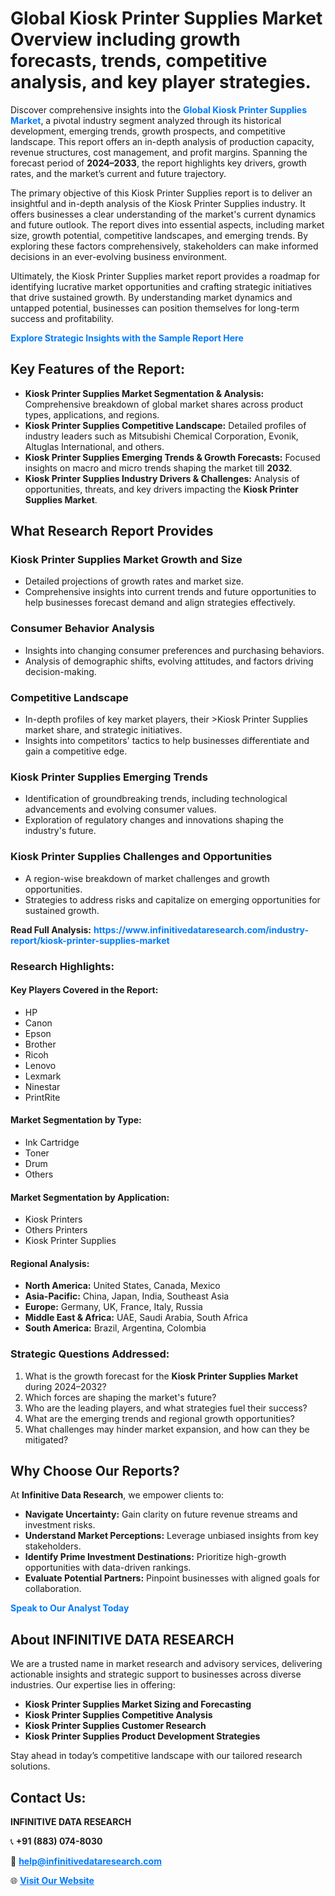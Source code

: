 <h1>Global Kiosk Printer Supplies Market Overview including growth forecasts, trends, competitive analysis, and key player strategies.</h1>
<p>
Discover comprehensive insights into the 
<a href="https://www.infinitivedataresearch.com/industry-report/kiosk-printer-supplies-market" rel="dofollow" style="color: #007BFF; text-decoration: none;"><strong>Global Kiosk Printer Supplies Market</strong></a>, a pivotal industry segment analyzed through its historical development, emerging trends, growth prospects, and competitive landscape. This report offers an in-depth analysis of production capacity, revenue structures, cost management, and profit margins. Spanning the forecast period of <strong>2024–2033</strong>, the report highlights key drivers, growth rates, and the market’s current and future trajectory.
</p>
<p>
The primary objective of this Kiosk Printer Supplies report is to deliver an insightful and in-depth analysis of the Kiosk Printer Supplies industry. It offers businesses a clear understanding of the market's current dynamics and future outlook. The report dives into essential aspects, including market size, growth potential, competitive landscapes, and emerging trends. By exploring these factors comprehensively, stakeholders can make informed decisions in an ever-evolving business environment.
</p>
<p>
Ultimately, the Kiosk Printer Supplies market report provides a roadmap for identifying lucrative market opportunities and crafting strategic initiatives that drive sustained growth. By understanding market dynamics and untapped potential, businesses can position themselves for long-term success and profitability.
</p>
<p>
<a href="https://www.infinitivedataresearch.com/request-sample/reportId=111596" style="color: #007BFF; text-decoration: none;"><strong>Explore Strategic Insights with the Sample Report Here</strong></a>
</p>

<h2>Key Features of the Report:</h2>
<ul>
<li><strong>Kiosk Printer Supplies Market Segmentation & Analysis:</strong> Comprehensive breakdown of global market shares across product types, applications, and regions.</li>
<li><strong>Kiosk Printer Supplies Competitive Landscape:</strong> Detailed profiles of industry leaders such as Mitsubishi Chemical Corporation, Evonik, Altuglas International, and others.</li>
<li><strong>Kiosk Printer Supplies Emerging Trends & Growth Forecasts:</strong> Focused insights on macro and micro trends shaping the market till <strong>2032</strong>.</li>
<li><strong>Kiosk Printer Supplies Industry Drivers & Challenges:</strong> Analysis of opportunities, threats, and key drivers impacting the <strong>Kiosk Printer Supplies Market</strong>.</li>
</ul>

<h2>What Research Report Provides</h2>
<h3>Kiosk Printer Supplies Market Growth and Size</h3>
<ul>
<li>Detailed projections of growth rates and market size.</li>
<li>Comprehensive insights into current trends and future opportunities to help businesses forecast demand and align strategies effectively.</li>
</ul>

<h3>Consumer Behavior Analysis</h3>
<ul>
<li>Insights into changing consumer preferences and purchasing behaviors.</li>
<li>Analysis of demographic shifts, evolving attitudes, and factors driving decision-making.</li>
</ul>

<h3>Competitive Landscape</h3>
<ul>
<li>In-depth profiles of key market players, their >Kiosk Printer Supplies market share, and strategic initiatives.</li>
<li>Insights into competitors' tactics to help businesses differentiate and gain a competitive edge.</li>
</ul>

<h3>Kiosk Printer Supplies Emerging Trends</h3>
<ul>
<li>Identification of groundbreaking trends, including technological advancements and evolving consumer values.</li>
<li>Exploration of regulatory changes and innovations shaping the industry's future.</li>
</ul>

<h3>Kiosk Printer Supplies Challenges and Opportunities</h3>
<ul>
<li>A region-wise breakdown of market challenges and growth opportunities.</li>
<li>Strategies to address risks and capitalize on emerging opportunities for sustained growth.</li>
</ul>
<p><strong>Read Full Analysis:</strong> <a href="https://www.infinitivedataresearch.com/industry-report/kiosk-printer-supplies-market" rel="dofollow" style="color: #007BFF; text-decoration: none;"><strong>https://www.infinitivedataresearch.com/industry-report/kiosk-printer-supplies-market</strong></a></p>
<h3>Research Highlights:</h3>
<h4>Key Players Covered in the Report:</h4>
<ul><li>HP</li><li>Canon</li><li>Epson</li><li>Brother</li><li>Ricoh</li><li>Lenovo</li><li>Lexmark</li><li>Ninestar</li><li>PrintRite</li></ul>
<h4>Market Segmentation by Type:</h4>
<ul><li>Ink Cartridge</li><li>Toner</li><li>Drum</li><li>Others</li></ul>
<h4>Market Segmentation by Application:</h4>
<ul><li>Kiosk Printers</li><li>Others Printers</li><li>Kiosk Printer Supplies</li></ul>

<h4>Regional Analysis:</h4>
<ul>
<li><strong>North America:</strong> United States, Canada, Mexico</li>
<li><strong>Asia-Pacific:</strong> China, Japan, India, Southeast Asia</li>
<li><strong>Europe:</strong> Germany, UK, France, Italy, Russia</li>
<li><strong>Middle East & Africa:</strong> UAE, Saudi Arabia, South Africa</li>
<li><strong>South America:</strong> Brazil, Argentina, Colombia</li>
</ul>

<h3>Strategic Questions Addressed:</h3>
<ol>
<li>What is the growth forecast for the <strong>Kiosk Printer Supplies Market</strong> during 2024–2032?</li>
<li>Which forces are shaping the market's future?</li>
<li>Who are the leading players, and what strategies fuel their success?</li>
<li>What are the emerging trends and regional growth opportunities?</li>
<li>What challenges may hinder market expansion, and how can they be mitigated?</li>
</ol>

<h2>Why Choose Our Reports?</h2>
<p>At <strong>Infinitive Data Research</strong>, we empower clients to:</p>
<ul>
<li><strong>Navigate Uncertainty:</strong> Gain clarity on future revenue streams and investment risks.</li>
<li><strong>Understand Market Perceptions:</strong> Leverage unbiased insights from key stakeholders.</li>
<li><strong>Identify Prime Investment Destinations:</strong> Prioritize high-growth opportunities with data-driven rankings.</li>
<li><strong>Evaluate Potential Partners:</strong> Pinpoint businesses with aligned goals for collaboration.</li>
</ul>
<p><a href="https://www.infinitivedataresearch.com/industry-report/kiosk-printer-supplies-market" rel="dofollow" style="color: #007BFF; text-decoration: none;"><strong>Speak to Our Analyst Today</strong></a></p>

<h2>About INFINITIVE DATA RESEARCH</h2>
<p>We are a trusted name in market research and advisory services, delivering actionable insights and strategic support to businesses across diverse industries. Our expertise lies in offering:</p>
<ul>
<li><strong>Kiosk Printer Supplies Market Sizing and Forecasting</strong></li>
<li><strong>Kiosk Printer Supplies Competitive Analysis</strong></li>
<li><strong>Kiosk Printer Supplies Customer Research</strong></li>
<li><strong>Kiosk Printer Supplies Product Development Strategies</strong></li>
</ul>
<p>Stay ahead in today’s competitive landscape with our tailored research solutions.</p>

<h2>Contact Us:</h2>
<p><strong>INFINITIVE DATA RESEARCH</strong></p>
<p>📞 <strong>+91 (883) 074-8030</strong></p>
<p>📧 <strong><a href="mailto:help@infinitivedataresearch.com" style="color: #007BFF;">help@infinitivedataresearch.com</a></strong></p>
<p>🌐 <strong><a href="https://www.infinitivedataresearch.com" rel="dofollow" style="color: #007BFF;">Visit Our Website</a></strong></p>